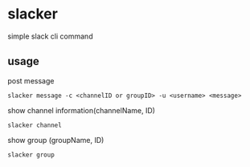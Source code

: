 # slacker

simple slack cli command

## usage

post message

``` shell
slacker message -c <channelID or groupID> -u <username> <message>
```

show channel information(channelName, ID)

``` shell
slacker channel
```

show group (groupName, ID)

``` shell
slacker group
```

